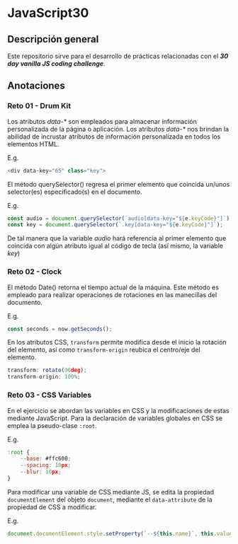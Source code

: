 # JavaScript30
## Descripción general

Este repositorio sirve para el desarrollo de prácticas relacionadas
con el **_30 day vanilla JS coding challenge_**.

## Anotaciones

### Reto 01 - Drum Kit

Los atributos _data-*_ son empleados para almacenar información
personalizada de la página o aplicación. Los atributos _data-*_
nos brindan la abilidad de incrustar atributos de información
personalizada en todos los elementos HTML.

E.g.

```javascript
<div data-key="65" class="key">
```

El método querySelector() regresa el primer elemento que coincida
un/unos selector(es) especificado(s) en el documento.

E.g.

```javascript
const audio = document.querySelector(`audio[data-key="${e.keyCode}"]`);
const key = document.querySelector(`.key[data-key="${e.keyCode}"]`);
```
De tal manera que la variable _audio_ hará referencia al primer elemento
que coincida con algún atributo igual al código de tecla (así mismo, la
variable _key_)


### Reto 02 - Clock

El método Date() retorna el tiempo actual de la máquina. Este método
es empleado para realizar operaciones de rotaciones en las manecillas
del documento.

E.g.

```javascript
const seconds = now.getSeconds();
```
En los atributos CSS, `transform` permite modifica desde el inicio la rotación
del elemento, así como `transform-origin` reubica el centro/eje del elemento.

```javascript
transform: rotate(90deg);
transform-origin: 100%;
```


### Reto 03 - CSS Variables

En el ejercicio se abordan las variables en CSS y la modificaciones de estas
mediante JavaScript. Para la declaración de variables globales en CSS se
emplea la pseudo-clase `:root`.

E.g.

```javascript
:root {
    --base: #ffc600;
    --spacing: 10px;
    --blur: 10px;
}
```

Para modificar una variable de CSS mediante JS, se edita la propiedad
`documentElement` del objeto `document`, mediante el `data-attribute`
de la propiedad de CSS a modificar.

E.g.

```javascript
document.documentElement.style.setProperty(`--${this.name}`, this.value + suffix);
```
